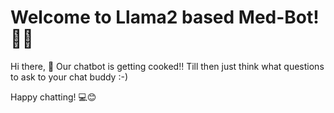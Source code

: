 # Welcome to Llama2 based Med-Bot! 🚀🤖

Hi there, 👋 Our chatbot is getting cooked!! Till then just think what questions to ask to your chat buddy :-)



Happy chatting! 💻😊

